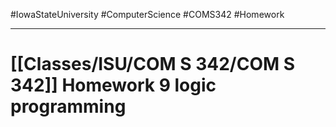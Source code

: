 #IowaStateUniversity
#ComputerScience 
#COMS342
#Homework

---

# [[Classes/ISU/COM S 342/COM S 342]] Homework 9 logic programming